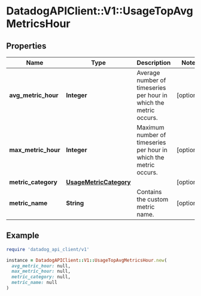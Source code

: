 # DatadogAPIClient::V1::UsageTopAvgMetricsHour

## Properties

| Name | Type | Description | Notes |
| ---- | ---- | ----------- | ----- |
| **avg_metric_hour** | **Integer** | Average number of timeseries per hour in which the metric occurs. | [optional] |
| **max_metric_hour** | **Integer** | Maximum number of timeseries per hour in which the metric occurs. | [optional] |
| **metric_category** | [**UsageMetricCategory**](UsageMetricCategory.md) |  | [optional] |
| **metric_name** | **String** | Contains the custom metric name. | [optional] |

## Example

```ruby
require 'datadog_api_client/v1'

instance = DatadogAPIClient::V1::UsageTopAvgMetricsHour.new(
  avg_metric_hour: null,
  max_metric_hour: null,
  metric_category: null,
  metric_name: null
)
```

